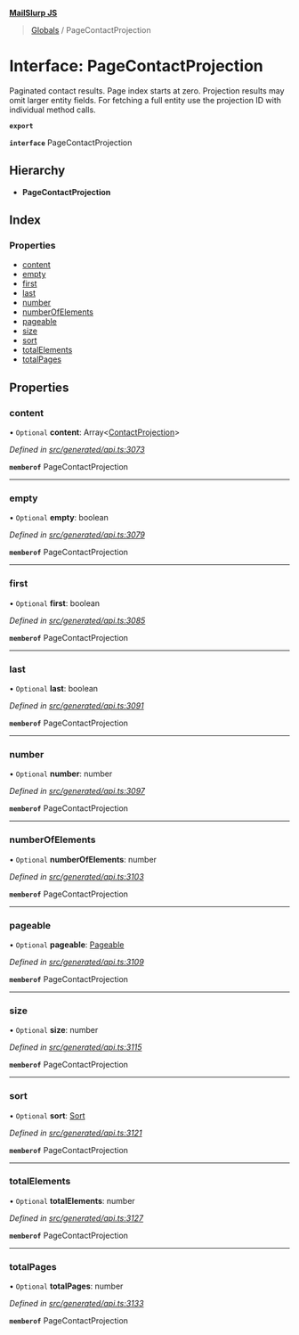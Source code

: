 **[MailSlurp JS](../README.md)**

> [Globals](../README.md) / PageContactProjection

# Interface: PageContactProjection

Paginated contact results. Page index starts at zero. Projection results may omit larger entity fields. For fetching a full entity use the projection ID with individual method calls.

**`export`** 

**`interface`** PageContactProjection

## Hierarchy

* **PageContactProjection**

## Index

### Properties

* [content](pagecontactprojection.md#content)
* [empty](pagecontactprojection.md#empty)
* [first](pagecontactprojection.md#first)
* [last](pagecontactprojection.md#last)
* [number](pagecontactprojection.md#number)
* [numberOfElements](pagecontactprojection.md#numberofelements)
* [pageable](pagecontactprojection.md#pageable)
* [size](pagecontactprojection.md#size)
* [sort](pagecontactprojection.md#sort)
* [totalElements](pagecontactprojection.md#totalelements)
* [totalPages](pagecontactprojection.md#totalpages)

## Properties

### content

• `Optional` **content**: Array\<[ContactProjection](contactprojection.md)>

*Defined in [src/generated/api.ts:3073](https://github.com/mailslurp/mailslurp-client/blob/d7397d3/src/generated/api.ts#L3073)*

**`memberof`** PageContactProjection

___

### empty

• `Optional` **empty**: boolean

*Defined in [src/generated/api.ts:3079](https://github.com/mailslurp/mailslurp-client/blob/d7397d3/src/generated/api.ts#L3079)*

**`memberof`** PageContactProjection

___

### first

• `Optional` **first**: boolean

*Defined in [src/generated/api.ts:3085](https://github.com/mailslurp/mailslurp-client/blob/d7397d3/src/generated/api.ts#L3085)*

**`memberof`** PageContactProjection

___

### last

• `Optional` **last**: boolean

*Defined in [src/generated/api.ts:3091](https://github.com/mailslurp/mailslurp-client/blob/d7397d3/src/generated/api.ts#L3091)*

**`memberof`** PageContactProjection

___

### number

• `Optional` **number**: number

*Defined in [src/generated/api.ts:3097](https://github.com/mailslurp/mailslurp-client/blob/d7397d3/src/generated/api.ts#L3097)*

**`memberof`** PageContactProjection

___

### numberOfElements

• `Optional` **numberOfElements**: number

*Defined in [src/generated/api.ts:3103](https://github.com/mailslurp/mailslurp-client/blob/d7397d3/src/generated/api.ts#L3103)*

**`memberof`** PageContactProjection

___

### pageable

• `Optional` **pageable**: [Pageable](pageable.md)

*Defined in [src/generated/api.ts:3109](https://github.com/mailslurp/mailslurp-client/blob/d7397d3/src/generated/api.ts#L3109)*

**`memberof`** PageContactProjection

___

### size

• `Optional` **size**: number

*Defined in [src/generated/api.ts:3115](https://github.com/mailslurp/mailslurp-client/blob/d7397d3/src/generated/api.ts#L3115)*

**`memberof`** PageContactProjection

___

### sort

• `Optional` **sort**: [Sort](sort.md)

*Defined in [src/generated/api.ts:3121](https://github.com/mailslurp/mailslurp-client/blob/d7397d3/src/generated/api.ts#L3121)*

**`memberof`** PageContactProjection

___

### totalElements

• `Optional` **totalElements**: number

*Defined in [src/generated/api.ts:3127](https://github.com/mailslurp/mailslurp-client/blob/d7397d3/src/generated/api.ts#L3127)*

**`memberof`** PageContactProjection

___

### totalPages

• `Optional` **totalPages**: number

*Defined in [src/generated/api.ts:3133](https://github.com/mailslurp/mailslurp-client/blob/d7397d3/src/generated/api.ts#L3133)*

**`memberof`** PageContactProjection
